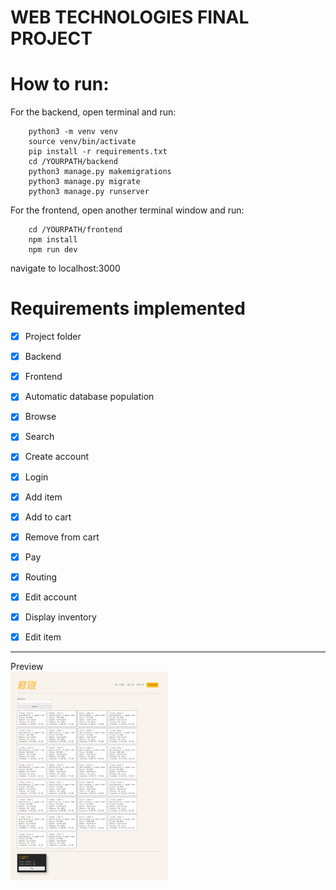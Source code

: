 # WEB TECHNOLOGIES FINAL PROJECT


# How to run:
For the backend, open terminal and run:
```
    python3 -m venv venv
    source venv/bin/activate
    pip install -r requirements.txt
    cd /YOURPATH/backend
    python3 manage.py makemigrations
    python3 manage.py migrate
    python3 manage.py runserver
```

For the frontend, open another terminal window and run:
```
    cd /YOURPATH/frontend
    npm install
    npm run dev
```
navigate to localhost:3000

# Requirements implemented

- [x] Project folder 
- [x] Backend
- [x] Frontend
- [x] Automatic database population 
- [x] Browse 
- [x] Search
- [x] Create account
- [x] Login 
- [x] Add item
- [x] Add to cart 
- [x] Remove from cart 
- [x] Pay 
- [x] Routing
- [x] Edit account
- [x] Display inventory 
- [x] Edit item


---
Preview
<br>
<img style="width:50%" src=webtech.png></img>
